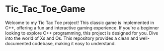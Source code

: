 # Tic_Tac_Toe_Game
Welcome to my Tic Tac Toe project! This classic game is implemented in C++, offering a fun and interactive gaming experience. If you're a beginner looking to explore C++ programming, this project is designed for you. Dive into the world of Xs and Os. This repository provides a clean and well-documented codebase, making it easy to understand. 

